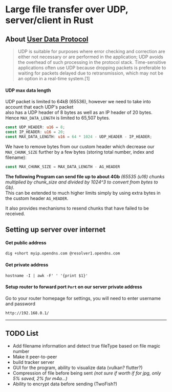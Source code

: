 # Large file transfer over UDP, server/client in Rust

## About [User Data Protocol](https://en.wikipedia.org/wiki/User_Datagram_Protocol)

> UDP is suitable for purposes where error checking and correction are either not necessary or are performed in the application; UDP avoids the overhead of such processing in the protocol stack. Time-sensitive applications often use UDP because dropping packets is preferable to waiting for packets delayed due to retransmission, which may not be an option in a real-time system.[1]

#### UDP max data length

UDP packet is limited to 64kB (65536), however we need to take into account that each UDP's packet  
also has a UDP header of 8 bytes as well as an IP header of 20 bytes. Hence `MAX_DATA_LENGTH` is limited to 65,507 bytes.

```rs
const UDP_HEADER: u16 = 8;
const IP_HEADER: u16 = 20;
const MAX_DATA_LENGTH: u16 = 64 * 1024 - UDP_HEADER - IP_HEADER;
```

We have to remove bytes from our custom header which decrease our `MAX_CHUNK_SIZE` further by a few bytes (storing total number, index and filename):
```rs
const MAX_CHUNK_SIZE = MAX_DATA_LENGTH - AG_HEADER
```

**The following Program can send file up to about 4Gb** *(65535 (u16) chunks multiplied by chunk_size and divided by 1024^3 to convert from bytes to Gb).*  
This can be extended to much higher limits simply by using extra bytes in the custom header `AG_HEADER`.  

It also provides mechanisms to resend chunks that have failed to be received.

## Setting up server over internet

#### Get public address

```
dig +short myip.opendns.com @resolver1.opendns.com
```

#### Get private address

```
hostname -I | awk -F' ' '{print $1}'
```

#### Setup router to forward port `Port` on our server private address

Go to your router homepage for settings, you will need to enter username and password
```
http://192.168.0.1/
```

---
## TODO List
* Add filename information and detect true fileType based on file magic number
* Make it peer-to-peer
* build tracker server
* GUI for the program, ability to visualize data (vulkan? flutter?)
* Compression of file before being sent *(not sure if worth if for jpg, only 5% saved, 2% for m4a...)*
* Ability to encrypt data before sending (TwoFish?)

